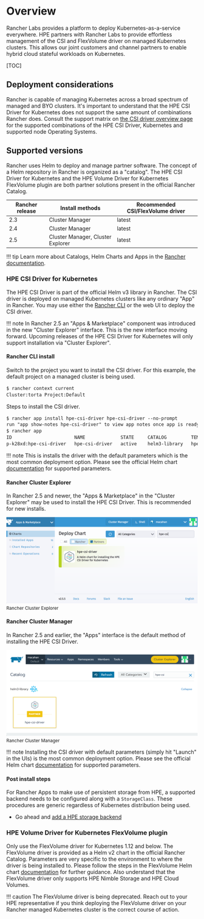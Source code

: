 # Overview

Rancher Labs provides a platform to deploy Kubernetes-as-a-service everywhere. HPE partners with Rancher Labs to provide effortless management of the CSI and FlexVolume driver on managed Kubernetes clusters. This allows our joint customers and channel partners to enable hybrid cloud stateful workloads on Kubernetes.

[TOC]

## Deployment considerations

Rancher is capable of managing Kubernetes across a broad spectrum of managed and BYO clusters. It's important to understand that the HPE CSI Driver for Kubernetes does not support the same amount of combinations Rancher does. Consult the support matrix on [the CSI driver overview page](../../csi_driver/index.md#compatibility_and_support) for the supported combinations of the HPE CSI Driver, Kubernetes and supported node Operating Systems.

## Supported versions

Rancher uses Helm to deploy and manage partner software. The concept of a Helm repository in Rancher is organized as a "catalog". The HPE CSI Driver for Kubernetes and the HPE Volume Driver for Kubernetes FlexVolume plugin are both partner solutions present in the official Rancher Catalog.

| Rancher release | Install methods                   | Recommended CSI/FlexVolume driver |
| --------------- | --------------------------------- | --------------------------------- |
| 2.3             | Cluster Manager                   | latest                            |
| 2.4             | Cluster Manager                   | latest                            |
| 2.5             | Cluster Manager, Cluster Explorer | latest                            |

!!! tip
    Learn more about Catalogs, Helm Charts and Apps in the [Rancher documentation](https://rancher.com/docs/rancher/v2.x/en/catalog/).

### HPE CSI Driver for Kubernetes

The HPE CSI Driver is part of the official Helm v3 library in Rancher. The CSI driver is deployed on managed Kubernetes clusters like any ordinary "App" in Rancher. You may use either the [Rancher CLI](https://rancher.com/docs/rancher/v2.x/en/cli/) or the web UI to deploy the CSI driver.

!!! note
    In Rancher 2.5 an "Apps & Marketplace" component was introduced in the new "Cluster Explorer" interface. This is the new interface moving forward. Upcoming releases of the HPE CSI Driver for Kubernetes will only support installation via "Cluster Explorer".

#### Rancher CLI install

Switch to the project you want to install the CSI driver. For this example, the default project on a managed cluster is being used.

```markdown
$ rancher context current
Cluster:torta Project:Default
```

Steps to install the CSI driver.

```markdown
$ rancher app install hpe-csi-driver hpe-csi-driver --no-prompt
run "app show-notes hpe-csi-driver" to view app notes once app is ready
$ rancher app
ID                       NAME             STATE     CATALOG         TEMPLATE         VERSION
p-k28xd:hpe-csi-driver   hpe-csi-driver   active    helm3-library   hpe-csi-driver   1.3.1
```

!!! note
    This is installs the driver with the default parameters which is the most common deployment option. Please see the official Helm chart [documentation](https://artifacthub.io/packages/helm/hpe-storage/hpe-csi-driver) for supported parameters.

#### Rancher Cluster Explorer

In Rancher 2.5 and newer, the "Apps & Marketplace" in the "Cluster Explorer" may be used to install the HPE CSI Driver. This is recommended for new installs.

![](img/cluster_explorer.png)
<small>Rancher Cluster Explorer</small>

#### Rancher Cluster Manager

In Rancher 2.5 and earlier, the "Apps" interface is the default method of installing the HPE CSI Driver.

![](img/cluster_manager.png)
<small>Rancher Cluster Manager</small>

!!! note
    Installing the CSI driver with default parameters (simply hit "Launch" in the UIs) is the most common deployment option. Please see the official Helm chart [documentation](https://artifacthub.io/packages/helm/hpe-storage/hpe-csi-driver) for supported parameters.

#### Post install steps

For Rancher Apps to make use of persistent storage from HPE, a supported backend needs to be configured along with a `StorageClass`. These procedures are generic regardless of Kubernetes distribution being used.

- Go ahead and [add a HPE storage backend](../../csi_driver/deployment.md#add_a_hpe_storage_backend)

### HPE Volume Driver for Kubernetes FlexVolume plugin

Only use the FlexVolume driver for Kubernetes 1.12 and below. The FlexVolume driver is provided as a Helm v2 chart in the official Rancher Catalog. Parameters are very specific to the environment to where the driver is being installed to. Please follow the steps in the FlexVolume Helm chart [documentation](https://artifacthub.io/packages/helm/hpe-storage/hpe-flexvolume-driver) for further guidance. Also understand that the FlexVolume driver only supports HPE Nimble Storage and HPE Cloud Volumes.

!!! caution
    The FlexVolume driver is being deprecated. Reach out to your HPE representative if you think deploying the FlexVolume driver on your Rancher managed Kubernetes cluster is the correct course of action.
